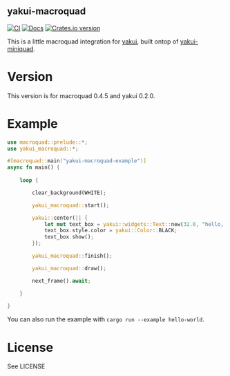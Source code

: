 yakui-macroquad
-----------------------
[![CI](https://github.com/profan/yakui-macroquad/actions/workflows/rust.yml/badge.svg)](https://github.com/profan/yakui-macroquad/actions/workflows/rust.yml)
[![Docs](https://docs.rs/yakui-macroquad/badge.svg?version=0.3.1)](https://docs.rs/yakui-macroquad/0.3.1/yakui_macroquad/)
[![Crates.io version](https://img.shields.io/crates/v/yakui-macroquad.svg)](https://crates.io/crates/yakui-macroquad)

This is a little macroquad integration for [yakui](https://github.com/SecondHalfGames/yakui), built ontop of [yakui-miniquad](https://github.com/profan/yakui-miniquad).

# Version
This version is for macroquad 0.4.5 and yakui 0.2.0.

# Example
```rust
use macroquad::prelude::*;
use yakui_macroquad::*;

#[macroquad::main("yakui-macroquad-example")]
async fn main() {
    
    loop {

        clear_background(WHITE);

        yakui_macroquad::start();

        yakui::center(|| {
            let mut text_box = yakui::widgets::Text::new(32.0, "hello, world!");
            text_box.style.color = yakui::Color::BLACK;
            text_box.show();
        });

        yakui_macroquad::finish();

        yakui_macroquad::draw();

        next_frame().await;

    }
    
}
```

You can also run the example with `cargo run --example hello-world`.

# License
See LICENSE
